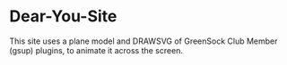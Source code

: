# Dear-You-Site
This site uses a plane model and DRAWSVG of GreenSock Club Member (gsup) plugins, to animate it across the screen. 

